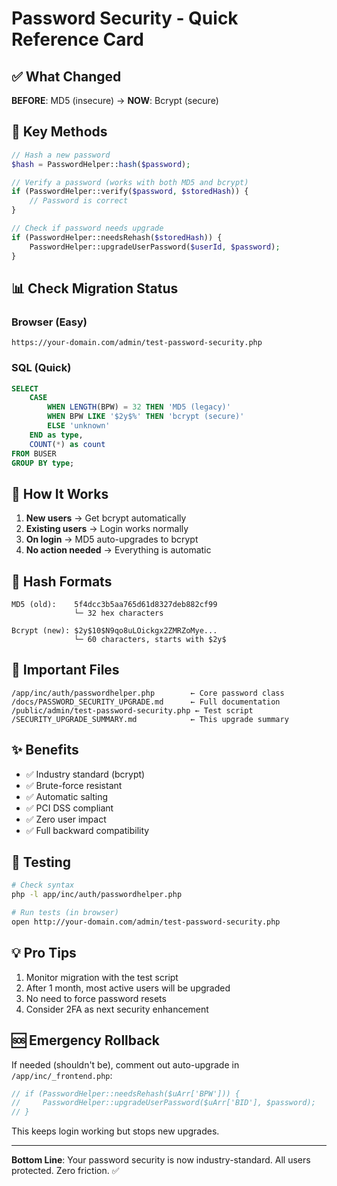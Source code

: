 # Password Security - Quick Reference Card

## ✅ What Changed

**BEFORE**: MD5 (insecure) → **NOW**: Bcrypt (secure)

## 🔑 Key Methods

```php
// Hash a new password
$hash = PasswordHelper::hash($password);

// Verify a password (works with both MD5 and bcrypt)
if (PasswordHelper::verify($password, $storedHash)) {
    // Password is correct
}

// Check if password needs upgrade
if (PasswordHelper::needsRehash($storedHash)) {
    PasswordHelper::upgradeUserPassword($userId, $password);
}
```

## 📊 Check Migration Status

### Browser (Easy)
```
https://your-domain.com/admin/test-password-security.php
```

### SQL (Quick)
```sql
SELECT 
    CASE 
        WHEN LENGTH(BPW) = 32 THEN 'MD5 (legacy)'
        WHEN BPW LIKE '$2y$%' THEN 'bcrypt (secure)'
        ELSE 'unknown'
    END as type,
    COUNT(*) as count
FROM BUSER
GROUP BY type;
```

## 🎯 How It Works

1. **New users** → Get bcrypt automatically
2. **Existing users** → Login works normally
3. **On login** → MD5 auto-upgrades to bcrypt
4. **No action needed** → Everything is automatic

## 🔐 Hash Formats

```
MD5 (old):    5f4dcc3b5aa765d61d8327deb882cf99
              └─ 32 hex characters

Bcrypt (new): $2y$10$N9qo8uLOickgx2ZMRZoMye...
              └─ 60 characters, starts with $2y$
```

## 📁 Important Files

```
/app/inc/auth/passwordhelper.php        ← Core password class
/docs/PASSWORD_SECURITY_UPGRADE.md      ← Full documentation
/public/admin/test-password-security.php ← Test script
/SECURITY_UPGRADE_SUMMARY.md            ← This upgrade summary
```

## ✨ Benefits

- ✅ Industry standard (bcrypt)
- ✅ Brute-force resistant
- ✅ Automatic salting
- ✅ PCI DSS compliant
- ✅ Zero user impact
- ✅ Full backward compatibility

## 🚀 Testing

```bash
# Check syntax
php -l app/inc/auth/passwordhelper.php

# Run tests (in browser)
open http://your-domain.com/admin/test-password-security.php
```

## 💡 Pro Tips

1. Monitor migration with the test script
2. After 1 month, most active users will be upgraded
3. No need to force password resets
4. Consider 2FA as next security enhancement

## 🆘 Emergency Rollback

If needed (shouldn't be), comment out auto-upgrade in `/app/inc/_frontend.php`:

```php
// if (PasswordHelper::needsRehash($uArr['BPW'])) {
//     PasswordHelper::upgradeUserPassword($uArr['BID'], $password);
// }
```

This keeps login working but stops new upgrades.

---

**Bottom Line**: Your password security is now industry-standard. All users protected. Zero friction. ✅



